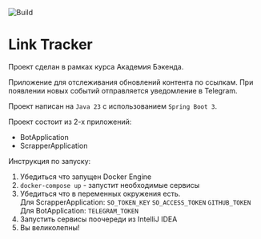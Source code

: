 ![Build](https://github.com/central-university-dev/backend-academy-2025-spring-template/actions/workflows/build.yaml/badge.svg)

# Link Tracker

<!-- этот файл можно и нужно менять -->

Проект сделан в рамках курса Академия Бэкенда.

Приложение для отслеживания обновлений контента по ссылкам.
При появлении новых событий отправляется уведомление в Telegram.

Проект написан на `Java 23` с использованием `Spring Boot 3`.

Проект состоит из 2-х приложений:
* BotApplication
* ScrapperApplication

Инструкция по запуску:
1) Убедиться что запущен Docker Engine
2) `docker-compose up` - запустит необходимые сервисы
3) Убедиться что в переменных окружения есть.  
Для ScrapperApplication: `SO_TOKEN_KEY` `SO_ACCESS_TOKEN` `GITHUB_TOKEN`
Для BotApplication: `TELEGRAM_TOKEN`
4) Запустить сервисы поочереди из IntelliJ IDEA
5) Вы великолепны!
